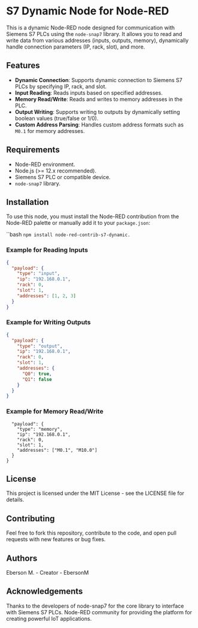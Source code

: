 # S7 Dynamic Node for Node-RED

This is a dynamic Node-RED node designed for communication with Siemens S7 PLCs using the `node-snap7` library. It allows you to read and write data from various addresses (inputs, outputs, memory), dynamically handle connection parameters (IP, rack, slot), and more.

## Features

- **Dynamic Connection**: Supports dynamic connection to Siemens S7 PLCs by specifying IP, rack, and slot.
- **Input Reading**: Reads inputs based on specified addresses.
- **Memory Read/Write**: Reads and writes to memory addresses in the PLC.
- **Output Writing**: Supports writing to outputs by dynamically setting boolean values (true/false or 1/0).
- **Custom Address Parsing**: Handles custom address formats such as `M0.1` for memory addresses.

## Requirements

- Node-RED environment.
- Node.js (>= 12.x recommended).
- Siemens S7 PLC or compatible device.
- `node-snap7` library.


## Installation

To use this node, you must install the Node-RED contribution from the Node-RED palette or manually add it to your `package.json`:

``bash
`npm install node-red-contrib-s7-dynamic.`



### Example for Reading Inputs
```json
{
  "payload": {
    "type": "input",
    "ip": "192.168.0.1",
    "rack": 0,
    "slot": 1,
    "addresses": [1, 2, 3]
  }
}
```
### Example for Writing Outputs
```json
{
  "payload": {
    "type": "output",
    "ip": "192.168.0.1",
    "rack": 0,
    "slot": 1,
    "addresses": {
      "Q0": true,
      "Q1": false
    }
  }
}
```
### Example for Memory Read/Write
```{
  "payload": {
    "type": "memory",
    "ip": "192.168.0.1",
    "rack": 0,
    "slot": 1,
    "addresses": ["M0.1", "M10.0"]
  }
}
```

## License
This project is licensed under the MIT License - see the LICENSE file for details.

## Contributing
Feel free to fork this repository, contribute to the code, and open pull requests with new features or bug fixes.

## Authors
Eberson M. - Creator - EbersonM

## Acknowledgements
Thanks to the developers of node-snap7 for the core library to interface with Siemens S7 PLCs.
Node-RED community for providing the platform for creating powerful IoT applications.






